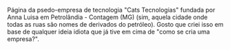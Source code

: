 Página da psedo-empresa de tecnologia "Cats Tecnologias" fundada por Anna Luisa em Petrolândia - Contagem (MG) (sim, aquela cidade onde todas as ruas são nomes de derivados do petróleo). Gosto que criei isso em base de qualquer ideia idiota que já tive em cima de "como se cria uma empresa?".
